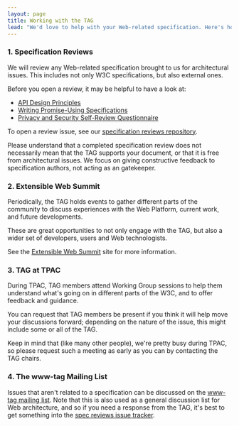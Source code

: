 ```yaml
---
layout: page
title: Working with the TAG
lead: "We'd love to help with your Web-related specification. Here's how."
---
```


### 1. Specification Reviews

We will review any Web-related specification brought to us for architectural issues. This includes not only W3C specifications, but also external ones.

Before you open a review, it may be helpful to have a look at:

* [API Design Principles](https://w3ctag.github.io/design-principles/)
* [Writing Promise-Using Specifications](https://w3ctag.github.io/design-principles/)
* [Privacy and Security Self-Review Questionnaire](https://w3ctag.github.io/security-questionnaire/)

To open a review issue, see our [specification reviews repository](https://github.com/w3ctag/spec-reviews).

Please understand that a completed specification review does not necessarily mean that the TAG supports your document, or that it is free from architectural issues. We focus on giving constructive feedback to specification authors, not acting as an gatekeeper.


### 2. Extensible Web Summit

Periodically, the TAG holds events to gather different parts of the community to discuss experiences with the Web Platform, current work, and future developments.

These are great opportunities to not only engage with the TAG, but also a wider set of developers, users and Web technologists. 

See the [Extensible Web Summit](https://extensiblewebsummit.org/) site for more information.


### 3. TAG at TPAC

During TPAC, TAG members attend Working Group sessions to help them understand what's going on in different parts of the W3C, and to offer feedback and guidance.

You can request that TAG members be present if you think it will help move your discussions forward; depending on the nature of the issue, this might include some or all of the TAG. 

Keep in mind that (like many other people), we're pretty busy during TPAC, so please request such a meeting as early as you can by contacting the TAG chairs.


### 4. The www-tag Mailing List

Issues that aren't related to a specification can be discussed on the [www-tag mailing list](https://lists.w3.org/Archives/Public/www-tag/). Note that this is also used as a general discussion list for Web architecture, and so if you need a response from the TAG, it's best to get something into the [spec reviews issue tracker](https://github.com/w3ctag/spec-reviews).